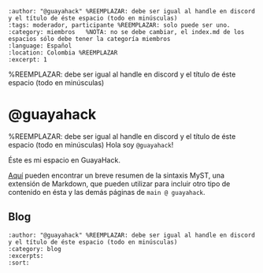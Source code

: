 
```{post} 2023-07-18  %REEMPLAZAR
:author: "@guayahack" %REEMPLAZAR: debe ser igual al handle en discord y el título de éste espacio (todo en minúsculas)
:tags: moderador, participante %REEMPLAZAR: solo puede ser uno.
:category: miembros   %NOTA: no se debe cambiar, el index.md de los espacios sólo debe tener la categoría miembros
:language: Español
:location: Colombia %REEMPLAZAR
:excerpt: 1
```

%REEMPLAZAR: debe ser igual al handle en discord y el título de éste espacio (todo en minúsculas)
# @guayahack 

%REEMPLAZAR: debe ser igual al handle en discord y el título de éste espacio (todo en minúsculas)
Hola soy `@guayahack`! 

Éste es mi espacio en GuayaHack.

[Aquí](https://myst-parser.readthedocs.io/en/latest/syntax/typography.html) pueden encontrar un breve resumen de la sintaxis MyST, una extensión de Markdown, que pueden utilizar para incluir otro tipo de contenido en ésta y las demás páginas de `main @ guayahack`. 

## Blog

```{postlist}
:author: "@guayahack" %REEMPLAZAR: debe ser igual al handle en discord y el título de éste espacio (todo en minúsculas)
:category: blog
:excerpts:
:sort:
```

